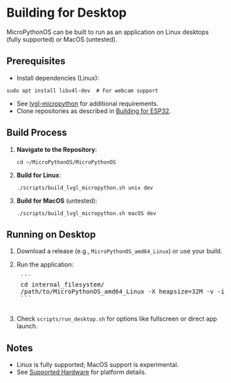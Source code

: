 # Building for Desktop

MicroPythonOS can be built to run as an application on Linux desktops (fully supported) or MacOS (untested).

## Prerequisites

<!-- https://github.com/lvgl-micropython/lvgl_micropython?tab=readme-ov-file#compiling-for-ubuntu-linux -->

- Install dependencies (Linux):
```
sudo apt install libv4l-dev  # For webcam support
```
- See [lvgl-micropython](https://github.com/MicroPythonOS/lvgl_micropython) for additional requirements.
- Clone repositories as described in [Building for ESP32](esp32.md).

## Build Process

1. **Navigate to the Repository**:

    ```
    cd ~/MicroPythonOS/MicroPythonOS
    ```

2. **Build for Linux**:

    ```
    ./scripts/build_lvgl_micropython.sh unix dev
    ```

3. **Build for MacOS** (untested):

    ```
    ./scripts/build_lvgl_micropython.sh macOS dev
    ```

## Running on Desktop

1. Download a release (e.g., `MicroPythonOS_amd64_Linux`) or use your build.
2. Run the application:

    <pre>
    ```
    cd internal_filesystem/
    /path/to/MicroPythonOS_amd64_Linux -X heapsize=32M -v -i -c "$(cat boot_unix.py main.py)"
    ```
    </pre>

3. Check `scripts/run_desktop.sh` for options like fullscreen or direct app launch.

## Notes

- Linux is fully supported; MacOS support is experimental.
- See [Supported Hardware](../getting-started/supported-hardware.md) for platform details.
